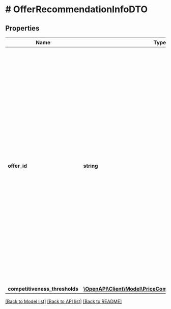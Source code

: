 # # OfferRecommendationInfoDTO

## Properties

Name | Type | Description | Notes
------------ | ------------- | ------------- | -------------
**offer_id** | **string** | Ваш :no-translate[SKU] — идентификатор товара в вашей системе.  Правила использования :no-translate[SKU]:  * У каждого товара :no-translate[SKU] должен быть свой.  * Уже заданный :no-translate[SKU] нельзя освободить и использовать заново для другого товара. Каждый товар должен получать новый идентификатор, до того никогда не использовавшийся в вашем каталоге.  :no-translate[SKU] товара можно изменить в кабинете продавца на Маркете. О том, как это сделать, читайте [в Справке Маркета для продавцов](https://yandex.ru/support2/marketplace/ru/assortment/operations/edit-sku).  [Что такое :no-translate[SKU] и как его назначать](https://yandex.ru/support/marketplace/assortment/add/index.html#fields) | [optional]
**competitiveness_thresholds** | [**\OpenAPI\Client\Model\PriceCompetitivenessThresholdsDTO**](PriceCompetitivenessThresholdsDTO.md) |  | [optional]

[[Back to Model list]](../../README.md#models) [[Back to API list]](../../README.md#endpoints) [[Back to README]](../../README.md)
